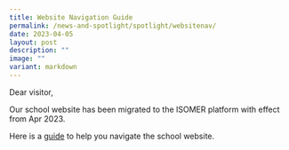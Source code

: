```yaml
---
title: Website Navigation Guide
permalink: /news-and-spotlight/spotlight/websitenav/
date: 2023-04-05
layout: post
description: ""
image: ""
variant: markdown
---
```

Dear visitor,

Our school website has been migrated to the ISOMER platform with effect from Apr 2023.

Here is a [guide](/files/PDF%20for%20Spotlight/Navigating%20website.pdf) to help you navigate the school website.